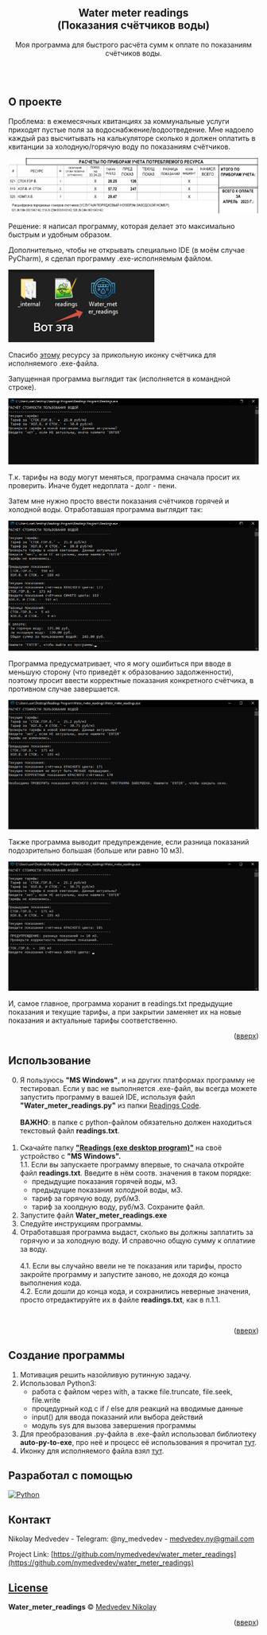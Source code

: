 <a name="readme-top"></a>
<div align="center">
  <h2>Water meter readings<br />(Показания счётчиков воды)</h2>
  <p> Моя программа для быстрого расчёта сумм к оплате по показаниям счётчиков воды. </p>
    <br />
    <br />

</div>

<!-- ABOUT THE PROJECT-->
## О проекте

Проблема: в ежемесячных квитанциях за коммунальные услуги приходят пустые поля за водоснабжение/водоотведение. Мне надоело каждый раз высчитывать на калькуляторе сколько я должен оплатить в квитанции за холодную/горячую воду по показаниям счётчиков.

<img src="https://github.com/nymedvedev/water_meter_readings/blob/main/screenshots/screenshot_utility_bill.png?raw=true" alt="Часть квитанции">

Решение: я написал программу, которая делает это максимально быстрым и удобным образом.

Дополнительно, чтобы не открывать специально IDE (в моём случае PyCharm), я сделал программу .exe-исполняемым файлом. 

<img src="https://github.com/nymedvedev/water_meter_readings/blob/main/screenshots/screenshot_directory.png?raw=true" alt="Иконка программы">

Спасибо <a href="https://www.flaticon.com/ru/free-icons/" alt="Хабр">этому</a> ресурсу за прикольную иконку счётчика для исполняемого .exe-файла.

Запущенная программа выглядит так (исполняется в командной строке).

<img src="https://github.com/nymedvedev/water_meter_readings/blob/main/screenshots/screenshot_start_program_exe.png?raw=true" alt="Старт программы">

Т.к. тарифы на воду могут меняться, программа сначала просит их проверить. Иначе будет недоплата - долг - пени.

Затем мне нужно просто ввести показания счётчиков горячей и холодной воды.
Отработавшая программа выглядит так:

<img src="https://github.com/nymedvedev/water_meter_readings/blob/main/screenshots/screenshot_program_complete.png?raw=true" alt="Программа отработала">

Программа предусматривает, что я могу ошибиться при вводе в меньшую сторону (что приведёт к образованию задолженности), поэтому просит ввести корректные показания конкретного счётчика, в противном случае завершается.

<img src="https://github.com/nymedvedev/water_meter_readings/blob/main/screenshots/screenshot_not_correct_readings.png?raw=true" alt="Неверные показания">

Также программа выводит предупреждение, если разница показаний подозрительно большая (больше или равно 10 м3).

<img src="https://github.com/nymedvedev/water_meter_readings/blob/main/screenshots/screenshot_not_big_difference.png?raw=true" alt="Большая разница показаний">

И, самое главное, программа хоранит в readings.txt предыдущие показания и текущие тарифы,
а при закрытии заменяет их на новые показания и актуальные тарифы соответственно.

<p align="right">(<a href="#readme-top">вверх</a>)</p>

## Использование

0. Я пользуюсь <b>"MS Windows"</b>, и на других платформах программу не тестировал.
   Если у вас не выполняется .exe-файл, вы всегда можете запустить программу в вашей IDE, используя файл <b>"Water_meter_readings.py"</b> из папки <a href="https://github.com/nymedvedev/water_meter_readings/tree/main/Readings%20Code">Readings Code</a>. <br /><br />
   <b>ВАЖНО</b>: в папке с python-файлом обязательно должен находиться текстовый файл <b>readings.txt</b>.<br /><br />
1. Скачайте папку <a href="https://github.com/nymedvedev/water_meter_readings/tree/main/Readings%20(exe%20desktop%20program)" alt="Ссылка на папку с проектом"><b>"Readings (exe desktop program)"</b></a> на своё устройство с <b>"MS Windows".</b><br />
1.1. Если вы запускаете программу впервые, то сначала откройте файл <b>readings.txt</b>.
   Введите в нём соотв. значения в таком порядке:
     * предыдущие показания горячей воды, м3.
     * предыдущие показания холодной воды, м3.
     * тариф за горячую воду, руб/м3.
     * тариф за хоолдную воду, руб/м3.
   Сохраните файл.
2. Запустите файл <b>Water_meter_readings.exe</b>
3. Следуйте инструкциям программы.
4. Отработавшая программа выдаст, сколько вы должны заплатить за горячую и за холодную воду.
   И справочно общую сумму к оплатиие за воду.<br /><br />
4.1. Если вы случайно ввели не те показания или тарифы, просто закройте программу и запустите заново, не доходя до конца выполнения кода. <br />
4.2. Если дошли до конца кода, и сохранились неверные значения, просто отредактируйте их в файле <b>readings.txt</b>, как в п.1.1.<br />
<br />

<p align="right">(<a href="#readme-top">вверх</a>)</p>

## Создание программы

1. Мотивация решить назойливую рутинную задачу.
2. Использовал Python3:
   * работа с файлом через with, а также file.truncate, file.seek, file.write
   * процедурный код с if / else для реакций на вводимые данные
   * input() для ввода показаний или выбора действий
   * модуль sys для вызова завершения программы
3. Для преобразования .py-файла в .exe-файл использовал библиотеку <b>auto-py-to-exe</b>,
   про неё и процесс её использования я прочитал <a href="https://habr.com/ru/companies/vdsina/articles/557316/" alt="Хабр">тут</a>.
4. Иконку для исполняемого файла взял  <a href="https://www.flaticon.com/ru/free-icons/" alt="Хабр">тут</a>.


## Разработал с помощью

[![Python](https://img.shields.io/badge/python-3670A0?style=for-the-badge&logo=python&logoColor=ffdd54)][Python-url]


## Контакт 

Nikolay Medvedev - Telegram: @ny_medvedev - medvedev.ny@gmail.com

Project Link: [https://github.com/nymedvedev/water_meter_readings](https://github.com/nymedvedev/water_meter_readings)

[Python-url]: https://www.python.org

## [License](https://github.com/nymedvedev/water_meter_readings/blob/main/LICENSE.md)

<b>Water_meter_readings</b> © [Medvedev Nikolay](https://github.com/nymedvedev)


<p align="right">(<a href="#readme-top">вверх</a>)</p>
